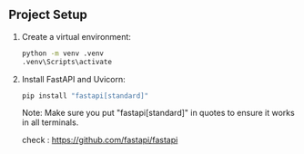 ## **Project Setup**

1. Create a virtual environment:
    ```bash
    python -m venv .venv
    .venv\Scripts\activate
    ```

2. Install FastAPI and Uvicorn:
    ```bash
    pip install "fastapi[standard]"
    ```
    Note: Make sure you put "fastapi[standard]" in quotes to ensure it works in all terminals.
    
    check : https://github.com/fastapi/fastapi
